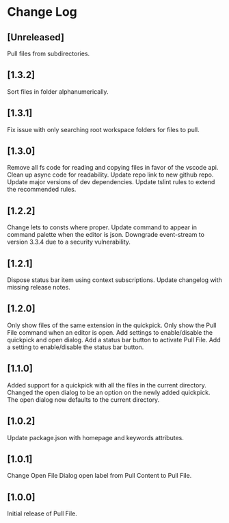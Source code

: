 # Change Log

## [Unreleased]
Pull files from subdirectories.

## [1.3.2]
Sort files in folder alphanumerically.

## [1.3.1]
Fix issue with only searching root workspace folders for files to pull.

## [1.3.0]
Remove all fs code for reading and copying files in favor of the vscode api.
Clean up async code for readability.
Update repo link to new github repo.
Update major versions of dev dependencies.
Update tslint rules to extend the recommended rules.

## [1.2.2]
Change lets to consts where proper.
Update command to appear in command palette when the editor is json.
Downgrade event-stream to version 3.3.4 due to a security vulnerability.

## [1.2.1]
Dispose status bar item using context subscriptions.
Update changelog with missing release notes.

## [1.2.0]
Only show files of the same extension in the quickpick.
Only show the Pull File command when an editor is open.
Add settings to enable/disable the quickpick and open dialog.
Add a status bar button to activate Pull File.
Add a setting to enable/disable the status bar button.

## [1.1.0]

Added support for a quickpick with all the files in the current directory.
Changed the open dialog to be an option on the newly added quickpick.
The open dialog now defaults to the current directory.

## [1.0.2]

Update package.json with homepage and keywords attributes.

## [1.0.1]

Change Open File Dialog open label from Pull Content to Pull File.

## [1.0.0]

Initial release of Pull File.